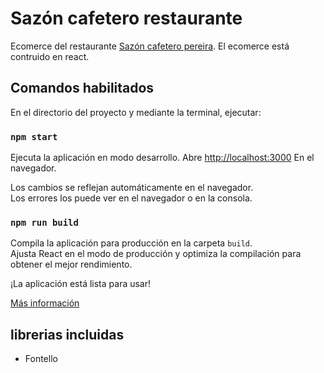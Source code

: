 # Sazón cafetero restaurante

Ecomerce del restaurante [Sazón cafetero pereira](https://sazoncafetero.vercel.app/).
El ecomerce está contruido en react.

## Comandos habilitados

En el directorio del proyecto y mediante la terminal, ejecutar:

### `npm start`

Ejecuta la aplicación en modo desarrollo.
Abre [http://localhost:3000](http://localhost:3000) En el navegador.

Los cambios se reflejan automáticamente en el navegador.\
Los errores los puede ver en el navegador o en la consola.

### `npm run build`

Compila la aplicación para producción en la carpeta `build`. \
Ajusta React en el modo de producción y optimiza la compilación para obtener el mejor rendimiento.

¡La aplicación está lista para usar!

[Más información](https://facebook.github.io/create-react-app/docs/deployment) 

## librerias incluidas
- Fontello

